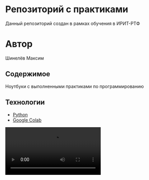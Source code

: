 # Репозиторий с практиками
Данный репозиторий создан в рамках обучения в ИРИТ-РТФ

# Автор
Шинелёв Максим

## Содержимое
Ноутбуки с выполненными практиками по программированию

## Технологии
- [Python](https://www.python.org/) 
- [Google Colab](https://colab.google/)

![че зыришь](https://img10.reactor.cc/pics/post/webm/Anime-%D0%B3%D0%B8%D1%84%D0%BA%D0%B8-%D0%B0%D0%BD%D0%B8%D0%BC%D0%B5-%D0%B3%D0%B8%D1%84%D0%BA%D0%B0-%D0%B2%D0%B8%D0%B4%D0%B5%D0%BE%D0%B3%D0%B8%D1%84%D0%BA%D0%B0-8561046.webm)